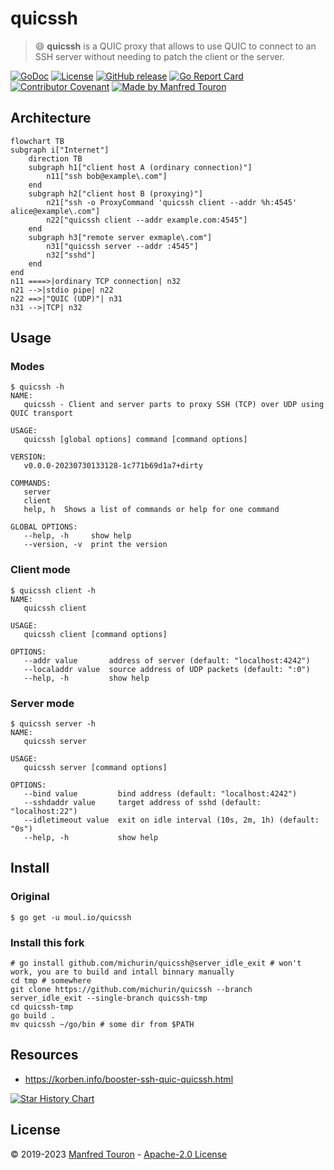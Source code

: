 # quicssh

> :smile: **quicssh** is a QUIC proxy that allows to use QUIC to connect to an SSH server without needing to patch the client or the server.

[![GoDoc](https://godoc.org/moul.io/quicssh?status.svg)](https://godoc.org/moul.io/quicssh)
[![License](https://img.shields.io/github/license/moul/quicssh.svg)](https://github.com/moul/quicssh/blob/master/LICENSE)
[![GitHub release](https://img.shields.io/github/release/moul/quicssh.svg)](https://github.com/moul/quicssh/releases)
[![Go Report Card](https://goreportcard.com/badge/moul.io/quicssh)](https://goreportcard.com/report/moul.io/quicssh)
[![Contributor Covenant](https://img.shields.io/badge/Contributor%20Covenant-2.1-cadetblue.svg)](https://www.contributor-covenant.org/)
[![Made by Manfred Touron](https://img.shields.io/badge/made%20by-Manfred%20Touron-blue.svg?style=flat)](https://manfred.life/)

## Architecture

```mermaid
flowchart TB
subgraph i["Internet"]
    direction TB
    subgraph h1["client host A (ordinary connection)"]
        n11["ssh bob@example\.com"]
    end
    subgraph h2["client host B (proxying)"]
        n21["ssh -o ProxyCommand 'quicssh client --addr %h:4545' alice@example\.com"]
        n22["quicssh client --addr example.com:4545"]
    end
    subgraph h3["remote server exmaple\.com"]
        n31["quicssh server --addr :4545"]
        n32["sshd"]
    end
end
n11 ====>|ordinary TCP connection| n32
n21 -->|stdio pipe| n22
n22 ==>|"QUIC (UDP)"| n31
n31 -->|TCP| n32
```

## Usage

### Modes

```console
$ quicssh -h
NAME:
   quicssh - Client and server parts to proxy SSH (TCP) over UDP using QUIC transport

USAGE:
   quicssh [global options] command [command options]

VERSION:
   v0.0.0-20230730133128-1c771b69d1a7+dirty

COMMANDS:
   server
   client
   help, h  Shows a list of commands or help for one command

GLOBAL OPTIONS:
   --help, -h     show help
   --version, -v  print the version
```

### Client mode

```console
$ quicssh client -h
NAME:
   quicssh client

USAGE:
   quicssh client [command options]

OPTIONS:
   --addr value       address of server (default: "localhost:4242")
   --localaddr value  source address of UDP packets (default: ":0")
   --help, -h         show help
```

### Server mode

```console
$ quicssh server -h
NAME:
   quicssh server

USAGE:
   quicssh server [command options]

OPTIONS:
   --bind value         bind address (default: "localhost:4242")
   --sshdaddr value     target address of sshd (default: "localhost:22")
   --idletimeout value  exit on idle interval (10s, 2m, 1h) (default: "0s")
   --help, -h           show help
```

## Install

### Original

```console
$ go get -u moul.io/quicssh
```

### Install this fork

```console
# go install github.com/michurin/quicssh@server_idle_exit # won't work, you are to build and intall binnary manually
cd tmp # somewhere
git clone https://github.com/michurin/quicssh --branch server_idle_exit --single-branch quicssh-tmp
cd quicssh-tmp
go build .
mv quicssh ~/go/bin # some dir from $PATH
```

## Resources

- https://korben.info/booster-ssh-quic-quicssh.html

[![Star History Chart](https://api.star-history.com/svg?repos=moul/quicssh&type=Date)](https://star-history.com/#moul/quicssh&Date)

## License

© 2019-2023 [Manfred Touron](https://manfred.life) -
[Apache-2.0 License](https://github.com/moul/quicssh/blob/master/LICENSE)
